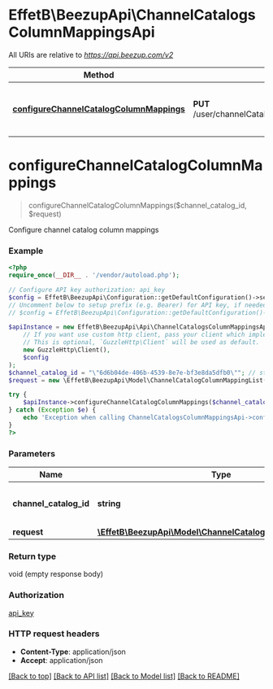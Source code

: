 # EffetB\BeezupApi\ChannelCatalogsColumnMappingsApi

All URIs are relative to *https://api.beezup.com/v2*

Method | HTTP request | Description
------------- | ------------- | -------------
[**configureChannelCatalogColumnMappings**](ChannelCatalogsColumnMappingsApi.md#configureChannelCatalogColumnMappings) | **PUT** /user/channelCatalogs/{channelCatalogId}/columnMappings | Configure channel catalog column mappings


# **configureChannelCatalogColumnMappings**
> configureChannelCatalogColumnMappings($channel_catalog_id, $request)

Configure channel catalog column mappings

### Example
```php
<?php
require_once(__DIR__ . '/vendor/autoload.php');

// Configure API key authorization: api_key
$config = EffetB\BeezupApi\Configuration::getDefaultConfiguration()->setApiKey('Ocp-Apim-Subscription-Key', 'YOUR_API_KEY');
// Uncomment below to setup prefix (e.g. Bearer) for API key, if needed
// $config = EffetB\BeezupApi\Configuration::getDefaultConfiguration()->setApiKeyPrefix('Ocp-Apim-Subscription-Key', 'Bearer');

$apiInstance = new EffetB\BeezupApi\Api\ChannelCatalogsColumnMappingsApi(
    // If you want use custom http client, pass your client which implements `GuzzleHttp\ClientInterface`.
    // This is optional, `GuzzleHttp\Client` will be used as default.
    new GuzzleHttp\Client(),
    $config
);
$channel_catalog_id = "\"6d6b04de-406b-4539-8e7e-bf3e8da5dfb0\""; // string | The channel catalog identifier
$request = new \EffetB\BeezupApi\Model\ChannelCatalogColumnMappingList(); // \EffetB\BeezupApi\Model\ChannelCatalogColumnMappingList | 

try {
    $apiInstance->configureChannelCatalogColumnMappings($channel_catalog_id, $request);
} catch (Exception $e) {
    echo 'Exception when calling ChannelCatalogsColumnMappingsApi->configureChannelCatalogColumnMappings: ', $e->getMessage(), PHP_EOL;
}
?>
```

### Parameters

Name | Type | Description  | Notes
------------- | ------------- | ------------- | -------------
 **channel_catalog_id** | **string**| The channel catalog identifier |
 **request** | [**\EffetB\BeezupApi\Model\ChannelCatalogColumnMappingList**](../Model/ChannelCatalogColumnMappingList.md)|  |

### Return type

void (empty response body)

### Authorization

[api_key](../../README.md#api_key)

### HTTP request headers

 - **Content-Type**: application/json
 - **Accept**: application/json

[[Back to top]](#) [[Back to API list]](../../README.md#documentation-for-api-endpoints) [[Back to Model list]](../../README.md#documentation-for-models) [[Back to README]](../../README.md)

